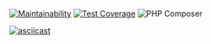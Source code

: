 [![Maintainability](https://api.codeclimate.com/v1/badges/26e5580c9c6c097bb8c4/maintainability)](https://codeclimate.com/github/fazvil/php-project-lvl1/maintainability)
[![Test Coverage](https://api.codeclimate.com/v1/badges/26e5580c9c6c097bb8c4/test_coverage)](https://codeclimate.com/github/fazvil/php-project-lvl1/test_coverage)
![PHP Composer](https://github.com/fazvil/php-project-lvl1/workflows/PHP%20Composer/badge.svg)

[![asciicast](https://asciinema.org/a/bgGbVbKGpaPZGcj1yvdZYXwRp.svg)](https://asciinema.org/a/bgGbVbKGpaPZGcj1yvdZYXwRp)
